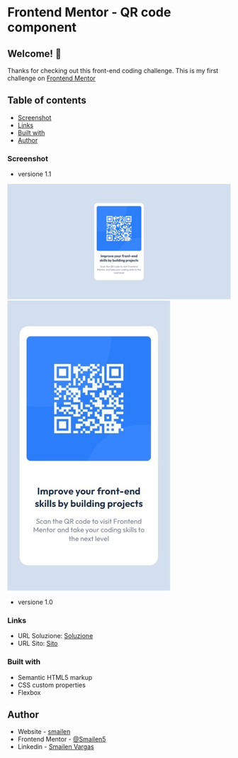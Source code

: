 # Frontend Mentor - QR code component

## Welcome! 👋

Thanks for checking out this front-end coding challenge.
This is my first challenge on [Frontend Mentor](https://www.frontendmentor.io/home)

## Table of contents

- [Screenshot](#screenshot)
- [Links](#links)
- [Built with](#built-with)
- [Author](#author)

### Screenshot

- versione 1.1

![Version Descktop v 1.1](/screenshot/desktop-version-1.1.jpeg)
![Version Mobile v 1.1](/screenshot/smartphone-version-1.1.jpeg)

- versione 1.0

<!-- ![Version Descktop](/screenshot/web-version.jpeg) -->
<!-- ![Version Mobile](/screenshot/mobile-version.jpeg) -->

### Links

- URL Soluzione: [Soluzione](https://github.com/Smailen5/qr-code-component-main)
- URL Sito: [Sito](https://smailen5.github.io/qr-code-component-main/)

### Built with

- Semantic HTML5 markup
- CSS custom properties
- Flexbox

## Author

- Website - [smailen](https://github.com/Smailen5)
- Frontend Mentor - [@Smailen5](https://www.frontendmentor.io/profile/Smailen5)
- Linkedin - [Smailen Vargas](https://www.linkedin.com/in/smailen-vargas/)


